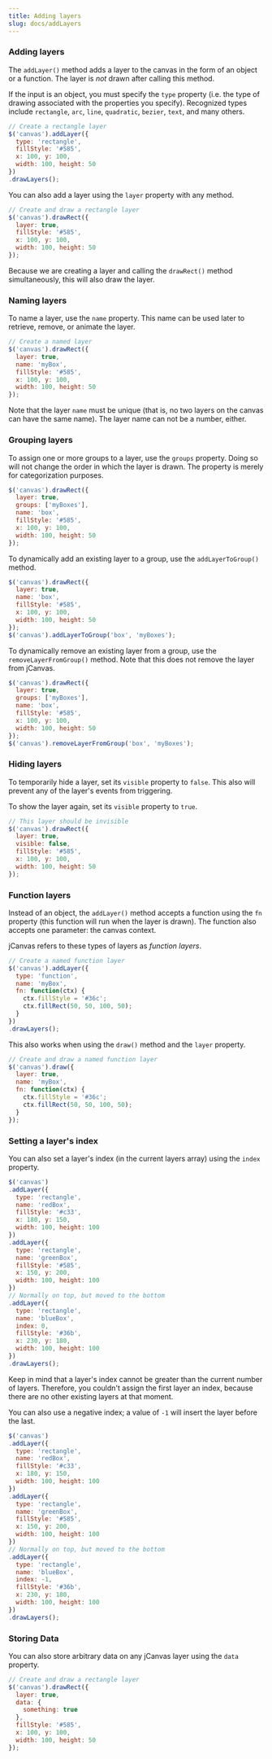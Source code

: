 ```yaml
---
title: Adding layers
slug: docs/addLayers
---
```


### Adding layers

The `addLayer()` method adds a layer to the canvas in the form of an object or a function. The layer is *not* drawn after calling this method.

If the input is an object, you must specify the `type` property (i.e. the type of drawing associated with the properties you specify). Recognized types include `rectangle`, `arc`, `line`, `quadratic`, `bezier`, `text`, and many others.

```js
// Create a rectangle layer
$('canvas').addLayer({
  type: 'rectangle',
  fillStyle: '#585',
  x: 100, y: 100,
  width: 100, height: 50
})
.drawLayers();
```

You can also add a layer using the `layer` property with any method.

```js
// Create and draw a rectangle layer
$('canvas').drawRect({
  layer: true,
  fillStyle: '#585',
  x: 100, y: 100,
  width: 100, height: 50
});
```

Because we are creating a layer and calling the `drawRect()` method simultaneously, this will also draw the layer.

### Naming layers

To name a layer, use the `name` property. This name can be used later to retrieve, remove, or animate the layer.

```js
// Create a named layer
$('canvas').drawRect({
  layer: true,
  name: 'myBox',
  fillStyle: '#585',
  x: 100, y: 100,
  width: 100, height: 50
});
```

Note that the layer `name` must be unique (that is, no two layers on the canvas can have the same name). The layer name can not be a number, either.

### Grouping layers

To assign one or more groups to a layer, use the `groups` property. Doing so will not change the order in which the layer is drawn. The property is merely for categorization purposes.

```js
$('canvas').drawRect({
  layer: true,
  groups: ['myBoxes'],
  name: 'box',
  fillStyle: '#585',
  x: 100, y: 100,
  width: 100, height: 50
});
```

To dynamically add an existing layer to a group, use the `addLayerToGroup()` method.

```js
$('canvas').drawRect({
  layer: true,
  name: 'box',
  fillStyle: '#585',
  x: 100, y: 100,
  width: 100, height: 50
});
$('canvas').addLayerToGroup('box', 'myBoxes');
```

To dynamically remove an existing layer from a group, use the `removeLayerFromGroup()` method. Note that this does not remove the layer from jCanvas.

```js
$('canvas').drawRect({
  layer: true,
  groups: ['myBoxes'],
  name: 'box',
  fillStyle: '#585',
  x: 100, y: 100,
  width: 100, height: 50
});
$('canvas').removeLayerFromGroup('box', 'myBoxes');
```

### Hiding layers

To temporarily hide a layer, set its `visible` property to `false`. This also will prevent any of the layer's events from triggering.

To show the layer again, set its `visible` property to `true`.

```js
// This layer should be invisible
$('canvas').drawRect({
  layer: true,
  visible: false,
  fillStyle: '#585',
  x: 100, y: 100,
  width: 100, height: 50
});
```

### Function layers

Instead of an object, the `addLayer()` method accepts a function using the `fn` property (this function will run when the layer is drawn). The function also accepts one parameter: the canvas context.

jCanvas refers to these types of layers as *function layers*.

```js
// Create a named function layer
$('canvas').addLayer({
  type: 'function',
  name: 'myBox',
  fn: function(ctx) {
    ctx.fillStyle = '#36c';
    ctx.fillRect(50, 50, 100, 50);
  }
})
.drawLayers();
```

This also works when using the `draw()` method and the `layer` property.

```js
// Create and draw a named function layer
$('canvas').draw({
  layer: true,
  name: 'myBox',
  fn: function(ctx) {
    ctx.fillStyle = '#36c';
    ctx.fillRect(50, 50, 100, 50);
  }
});
```

### Setting a layer's index

You can also set a layer's index (in the current layers array) using the `index` property.

```js
$('canvas')
.addLayer({
  type: 'rectangle',
  name: 'redBox',
  fillStyle: '#c33',
  x: 180, y: 150,
  width: 100, height: 100
})
.addLayer({
  type: 'rectangle',
  name: 'greenBox',
  fillStyle: '#585',
  x: 150, y: 200,
  width: 100, height: 100
})
// Normally on top, but moved to the bottom
.addLayer({
  type: 'rectangle',
  name: 'blueBox',
  index: 0,
  fillStyle: '#36b',
  x: 230, y: 180,
  width: 100, height: 100
})
.drawLayers();
```

Keep in mind that a layer's index cannot be greater than the current number of layers. Therefore, you couldn't assign the first layer an index, because there are no other existing layers at that moment.

You can also use a negative index; a value of `-1` will insert the layer before
the last.

```js
$('canvas')
.addLayer({
  type: 'rectangle',
  name: 'redBox',
  fillStyle: '#c33',
  x: 180, y: 150,
  width: 100, height: 100
})
.addLayer({
  type: 'rectangle',
  name: 'greenBox',
  fillStyle: '#585',
  x: 150, y: 200,
  width: 100, height: 100
})
// Normally on top, but moved to the bottom
.addLayer({
  type: 'rectangle',
  name: 'blueBox',
  index: -1,
  fillStyle: '#36b',
  x: 230, y: 180,
  width: 100, height: 100
})
.drawLayers();
```

### Storing Data

You can also store arbitrary data on any jCanvas layer using the `data` property.

```js
// Create and draw a rectangle layer
$('canvas').drawRect({
  layer: true,
  data: {
    something: true
  },
  fillStyle: '#585',
  x: 100, y: 100,
  width: 100, height: 50
});
```

